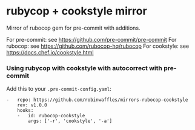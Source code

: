 rubycop + cookstyle mirror
================

Mirror of rubocop gem for pre-commit with additions.

For pre-commit: see https://github.com/pre-commit/pre-commit
For rubocop: see https://github.com/rubocop-hq/rubocop
For cookstyle: see https://docs.chef.io/cookstyle.html


### Using rubycop with cookstyle with autocorrect with pre-commit

Add this to your `.pre-commit-config.yaml`:
```
-   repo: https://github.com/robinwaffles/mirrors-rubocop-cookstyle
    rev: v1.0.0
    hooks:
    -   id: rubocop-cookstyle
        args: ['-r', 'cookstyle', '-a']
```            
